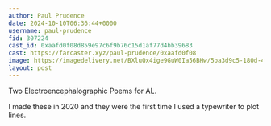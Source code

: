 ```yaml
---
author: Paul Prudence
date: 2024-10-10T06:36:44+0000
username: paul-prudence
fid: 307224
cast_id: 0xaafd0f08d859e97c6f9b76c15d1af77d4bb39683
cast: https://farcaster.xyz/paul-prudence/0xaafd0f08
image: https://imagedelivery.net/BXluQx4ige9GuW0Ia56BHw/5ba3d9c5-180d-49bb-724c-5f0a3ba84400/original
layout: post
---
```


Two Electroencephalographic Poems for AL.

I made these in 2020 and they were the first time I used a typewriter to plot lines.

<img src='https://imagedelivery.net/BXluQx4ige9GuW0Ia56BHw/5ba3d9c5-180d-49bb-724c-5f0a3ba84400/original' alt='' referrerpolicy='no-referrer'/>
<img src='https://imagedelivery.net/BXluQx4ige9GuW0Ia56BHw/1a12816b-95e6-4870-11cd-06c678b36800/original' alt='' referrerpolicy='no-referrer'/>
